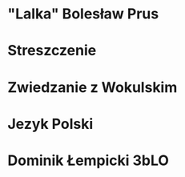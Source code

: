 # "Lalka" Bolesław Prus
# Streszczenie
# Zwiedzanie z Wokulskim
# Jezyk Polski
# Dominik Łempicki 3bLO
